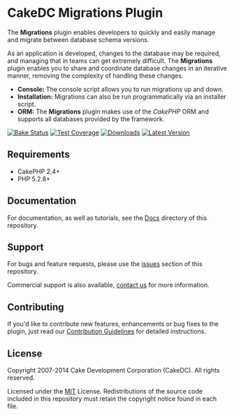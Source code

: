 CakeDC Migrations Plugin
========================

The **Migrations** plugin enables developers to quickly and easily manage and migrate between database schema versions.

As an application is developed, changes to the database may be required, and managing that in teams can get extremely difficult. The **Migrations** plugin enables you to share and coordinate database changes in an iterative manner, removing the complexity of handling these changes.

* **Console:** The console script allows you to run migrations up and down.
* **Installation:** Migrations can also be run programmatically via an installer script.
* **ORM:** The **Migrations** plugin makes use of the *CakePHP* ORM and supports all databases provided by the framework.

[![Bake Status](https://secure.travis-ci.org/CakeDC/migrations.png?branch=master)](http://travis-ci.org/CakeDC/migrations)
[![Test Coverage](https://coveralls.io/repos/CakeDC/migrations/badge.png?branch=master)](https://coveralls.io/r/CakeDC/migrations?branch=master)
[![Downloads](https://poser.pugx.org/CakeDC/migrations/d/total.png)](https://packagist.org/packages/CakeDC/migrations)
[![Latest Version](https://poser.pugx.org/CakeDC/migrations/v/stable.png)](https://packagist.org/packages/CakeDC/migrations)

Requirements
------------

* CakePHP 2.4+
* PHP 5.2.8+

Documentation
-------------

For documentation, as well as tutorials, see the [Docs](Docs/Home.md) directory of this repository.

Support
-------

For bugs and feature requests, please use the [issues](https://github.com/CakeDC/migrations/issues) section of this repository. 

Commercial support is also available, [contact us](http://cakedc.com/contact) for more information.

Contributing
------------

If you'd like to contribute new features, enhancements or bug fixes to the plugin, just read our [Contribution Guidelines](http://cakedc.com/plugins) for detailed instructions.

License
-------

Copyright 2007-2014 Cake Development Corporation (CakeDC). All rights reserved.

Licensed under the [MIT](http://www.opensource.org/licenses/mit-license.php) License. Redistributions of the source code included in this repository must retain the copyright notice found in each file.